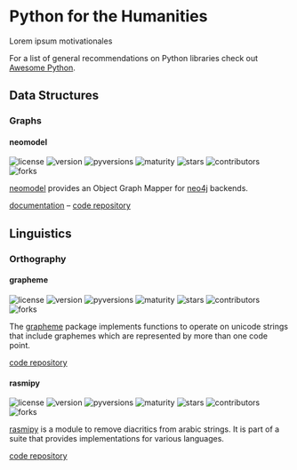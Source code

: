 # Python for the Humanities

Lorem ipsum motivationales

For a list of general recommendations on Python libraries check out
[Awesome Python](https://awesome-python.com/).


## Data Structures

### Graphs

#### neomodel

![license](https://img.shields.io/pypi/l/neomodel.svg)
![version](https://img.shields.io/pypi/v/neomodel.svg)
![pyversions](https://img.shields.io/pypi/pyversions/neomodel.svg)
![maturity](https://img.shields.io/pypi/status/neomodel.svg)
![stars](https://img.shields.io/github/stars/robinedwards/neomodel.svg)
![contributors](https://img.shields.io/github/contributors/robinedwards/neomodel.svg)
![forks](https://img.shields.io/github/forks/robinedwards/neomodel.svg)

[neomodel](https://pypi.python.org/pypi/neomodel) provides an Object Graph Mapper for [neo4j](https://neo4j.org/) backends.

[documentation](docs_url) &ndash; [code repository](https://github.com/robinedwards/neomodel)


## Linguistics

### Orthography

#### grapheme

![license](https://img.shields.io/pypi/l/grapheme.svg)
![version](https://img.shields.io/pypi/v/grapheme.svg)
![pyversions](https://img.shields.io/pypi/pyversions/grapheme.svg)
![maturity](https://img.shields.io/pypi/status/grapheme.svg)
![stars](https://img.shields.io/github/stars/alvinlindstam/grapheme.svg)
![contributors](https://img.shields.io/github/contributors/alvinlindstam/grapheme.svg)
![forks](https://img.shields.io/github/forks/alvinlindstam/grapheme.svg)

The [grapheme](https://pypi.python.org/pypi/grapheme) package implements functions to operate on unicode strings that include graphemes which are represented by more than one code point.

[code repository](https://github.com/alvinlindstam/grapheme)
#### rasmipy

![license](https://img.shields.io/pypi/l/rasmipy.svg)
![version](https://img.shields.io/pypi/v/rasmipy.svg)
![pyversions](https://img.shields.io/pypi/pyversions/rasmipy.svg)
![maturity](https://img.shields.io/pypi/status/rasmipy.svg)
![stars](https://img.shields.io/github/stars/telota/rasmipy.svg)
![contributors](https://img.shields.io/github/contributors/telota/rasmipy.svg)
![forks](https://img.shields.io/github/forks/telota/rasmipy.svg)

[rasmipy](https://pypi.python.org/pypi/rasmipy) is a module to remove diacritics from arabic strings. It is part of a suite that provides implementations for various languages.

[code repository](https://github.com/telota/rasmipy)
